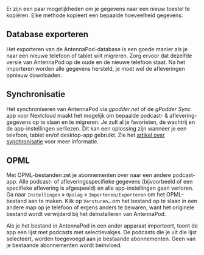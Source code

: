 Er zijn een paar mogelijkheden om je gegevens naar een nieuw toestel te kopiëren. Elke methode kopieert een bepaalde hoeveelheid gegevens:

## Database exporteren

Het exporteren van de AntennaPod-database is een goede manier als je naar een nieuwe telefoon of tablet wilt migreren. Zorg ervoor dat dezelfde versie van AntennaPod op de oude en de nieuwe telefoon staat. Na het importeren worden alle gegevens hersteld, je moet wel de afleveringen opnieuw downloaden.

## Synchronisatie

Het synchroniseren van AntennaPod via *gpodder.net* of de *gPodder Sync* app voor Nextcloud maakt het mogelijk om bepaalde podcast- & aflevering-gegevens op te slaan en te migreren. Je zult al je favorieten, de wachtrij en de app-instellingen verliezen. Dit kan een oplossing zijn wanneer je een telefoon, tablet en/of desktop-app gebruikt. Zie het [artikel over synchronisatie](/documentatie/algemeen/synchronisatie) voor meer informatie.

## OPML

Met OPML-bestanden zet je abonnementen over naar een andere podcast-app. Alle podcast- of afleveringsspecifieke gegevens (bijvoorbeeld of een specifieke aflevering is afgespeeld) en alle app-instellingen gaan verloren. Ga naar `Instellingen` » `Opslag` » `Importeren/Exporteren` om het OPML-bestand aan te maken. Klik op `Versturen…` om het bestand op te slaan in een andere map op je telefoon of ergens anders te bewaren, want het originele bestand wordt verwijderd bij het deïnstalleren van AntennaPod.

Als je het bestand in AntennaPod in een ander apparaat importeert, toont de app een lijst met podcasts met selectievakjes. De podcasts die je uit die lijst selecteert, worden toegevoegd aan je bestaande abonnementen. Geen van je bestaande abonnementen wordt beïnvloed.
